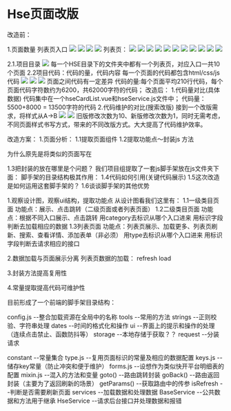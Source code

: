 # Hse页面改版
改造前：

1.页面数量
列表页入口
![](从合并HSE页面浅谈模块化开发_files/5.jpg)
![](从合并HSE页面浅谈模块化开发_files/6.jpg)
![](从合并HSE页面浅谈模块化开发_files/7.jpg)
![](从合并HSE页面浅谈模块化开发_files/8.jpg)
列表页：
![](从合并HSE页面浅谈模块化开发_files/9.jpg)
![](从合并HSE页面浅谈模块化开发_files/10.jpg)
![](从合并HSE页面浅谈模块化开发_files/11.jpg)
![](从合并HSE页面浅谈模块化开发_files/12.jpg)
![](从合并HSE页面浅谈模块化开发_files/13.jpg)
![](从合并HSE页面浅谈模块化开发_files/14.jpg)
![](从合并HSE页面浅谈模块化开发_files/15.jpg)
![](从合并HSE页面浅谈模块化开发_files/16.jpg)
![](从合并HSE页面浅谈模块化开发_files/17.jpg)
![](从合并HSE页面浅谈模块化开发_files/18.jpg)
![](从合并HSE页面浅谈模块化开发_files/19.jpg)

2.1.项目目录
![](从合并HSE页面浅谈模块化开发_files/1.jpg)
每一个HSE目录下的文件夹中都有一个列表页，对应入口一共10个页面
2.2项目代码：代码的量，代码内容
每一个页面的代码都包含html/css/js代码
![](从合并HSE页面浅谈模块化开发_files/2.jpg)
![](从合并HSE页面浅谈模块化开发_files/3.jpg)
![](从合并HSE页面浅谈模块化开发_files/4.jpg)
页面之间代码有一定差异
代码的量:每个页面平均210行代码，每个页面代码字符数约为6200，共62000字符的代码；
改造后：
1.代码量对比(具体数据)
代码集中在一个hseCardList.vue和hseService.js文件中；
代码量：5500+8000 = 13500字符的代码
2.代码维护的对比(搜索改版)
接到一个改版需求，将样式从A->B
![](从合并HSE页面浅谈模块化开发_files/19.jpg)
![](从合并HSE页面浅谈模块化开发_files/20.jpg)
旧版修改次数为10、新版修改次数为1，同时无需考虑，不同页面样式书写方式，带来的不同改版方式。大大提高了代码维护效率。

改造方案：
1.页面分析：
1.1提取页面组件
1.2提取功能点～封装js 方法

为什么原先是将类似的页面写在

1.3把封装的放在哪里是个问题？
我们项目组提取了一套js脚手架放在js文件夹下面：
脚手架的目录结构极其作用：
1.4代码如何引用(关键代码展示)
1.5这次改造是如何运用这套脚手架的？
1.6谈谈脚手架的其他优势

1.观察设计图，观察ui结构，提取功能点
从设计图看我们这里有：
	1.1一级类目页面
		功能点：展示、点击跳转（二级页面或者列表页面）
	1.2二级类目页面
		功能点：根据不同入口展示、点击跳转
		用category去标识从哪个入口进来
		用标识字段判断去加载相应的数据
	1.3列表页面
		功能点：列表页展示、加载更多、列表页刷新、搜索、查看详情、添加表单（非必须）
		用type去标识从哪个入口进来
		用标识字段判断去请求相应的接口
		
2.数据加载与页面展示分离
列表页数据的加载：
	refresh
	load
	

3.封装方法提高复用性

4.常量提取提高代码可维护性

目前形成了一个前端的脚手架目录结构：

config.js 	--整合加载资源在全局中的名称
tools	  	--常用的方法
	strings --正则校验、字符串处理
	dates	--时间的格式化和操作
	ui		--界面上的提示和操作的处理（连续点击禁止、函数防抖等）
	storage	--本地存储于获取？？
	request	--分装请求
	
constant 	--常量集合
	type.js 	--复用页面标识的常量及相应的数据配置
	keys.js		--储存key常量（防止冲突和便于维护）
	forms.js	--设想作为类似快开平台明细表的配置
mixin.js		--混入的方法和变量
	goto()		--路由跳转封装
	goBack()	--路由返回封装（主要为了返回刷新的场景）
	getParams()	--获取路由中的传参
	isRefresh	--判断是否需要刷新页面
services		--加载数据和处理数据
	BaseService		--公共数据和方法用于继承
		HseService	--请求后台接口并处理数据和报错
		
